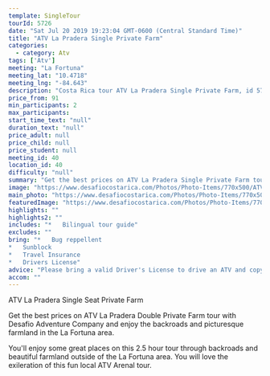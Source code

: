 ```yaml
---
template: SingleTour
tourId: 5726
date: "Sat Jul 20 2019 19:23:04 GMT-0600 (Central Standard Time)"
title: "ATV La Pradera Single Private Farm"
categories: 
  - category: Atv
tags: ['Atv']
meeting: "La Fortuna"
meeting_lat: "10.4718"
meeting_lng: "-84.643"
description: "Costa Rica tour ATV La Pradera Single Private Farm, id 5726"
price_from: 91
min_participants: 2
max_participants: 
start_time_text: "null"
duration_text: "null"
price_adult: null
price_child: null
price_student: null
meeting_id: 40
location_id: 40
difficulty: "null"
summary: "Get the best prices on ATV La Pradera Single Private Farm tour with Desafio Adventure Company and enjoy the backroads and picturesque farmland in the La Fortuna area."
image: "https://www.desafiocostarica.com/Photos/Photo-Items/770x500/ATV-La-Pradera-Single-Private-Farm-1482529235.jpg"
main_photo: "https://www.desafiocostarica.com/Photos/Photo-Items/770x500/ATV-La-Pradera-Single-Private-Farm-1482529235.jpg"
featuredImage: "https://www.desafiocostarica.com/Photos/Photo-Items/770x500/ATV-La-Pradera-Single-Private-Farm-1482529235.jpg"
highlights: ""
highlights2: ""
includes: "*   Bilingual tour guide"
excludes: ""
bring: "*   Bug reppellent
*   Sunblock
*   Travel Insurance
*   Drivers License"
advice: "Please bring a valid Driver's License to drive an ATV and copy of your Travel Insurance."
accom: ""
---
```

ATV La Pradera Single Seat Private Farm

Get the best prices on ATV La Pradera Double Private Farm tour with Desafio Adventure Company and enjoy the backroads and picturesque farmland in the La Fortuna area.

You'll enjoy some great places on this 2.5 hour tour through backroads and beautiful farmland outside of the La Fortuna area. You will love the exileration of this fun local ATV Arenal tour.